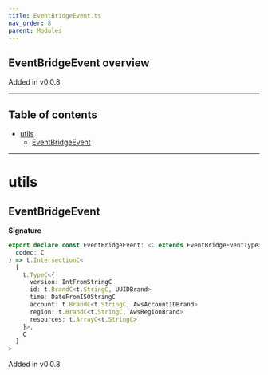 ```yaml
---
title: EventBridgeEvent.ts
nav_order: 8
parent: Modules
---
```


## EventBridgeEvent overview

Added in v0.0.8

---

<h2 class="text-delta">Table of contents</h2>

- [utils](#utils)
  - [EventBridgeEvent](#eventbridgeevent)

---

# utils

## EventBridgeEvent

**Signature**

```ts
export declare const EventBridgeEvent: <C extends EventBridgeEventType>(
  codec: C
) => t.IntersectionC<
  [
    t.TypeC<{
      version: IntFromStringC
      id: t.BrandC<t.StringC, UUIDBrand>
      time: DateFromISOStringC
      account: t.BrandC<t.StringC, AwsAccountIDBrand>
      region: t.BrandC<t.StringC, AwsRegionBrand>
      resources: t.ArrayC<t.StringC>
    }>,
    C
  ]
>
```

Added in v0.0.8
